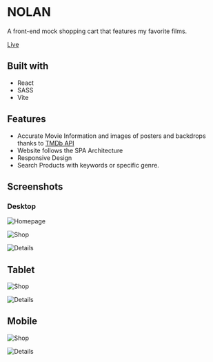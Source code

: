 # NOLAN

A front-end mock shopping cart that features my favorite films.

[Live](https://top-shopping-cart-beryl.vercel.app/)

## Built with

* React
* SASS
* Vite
  
## Features

* Accurate Movie Information and images of posters and backdrops thanks to [TMDb API](https://developer.themoviedb.org/docs/getting-started)
* Website follows the SPA Architecture 
* Responsive Design
* Search Products with keywords or specific genre.

## Screenshots

### Desktop

![Homepage](/img/homepage.PNG)

![Shop](/img/shop.PNG)

![Details](/img/detail.png)

## Tablet

![Shop](/img/shopTablet.png)

![Details](/img/detailTablet.png)

## Mobile

![Shop](/img/shopMobile.png)

![Details](</img/detailMobile (2).png>)
  
